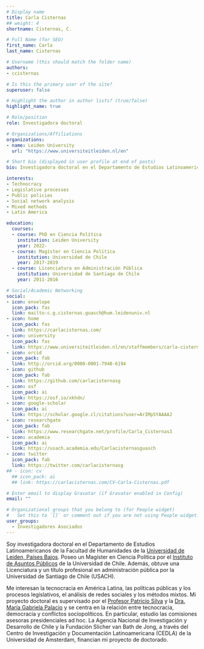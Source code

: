 ```yaml
---
# Display name
title: Carla Cisternas
## weight: 4
shortname: Cisternas, C.

# Full Name (for SEO)
first_name: Carla
last_name: Cisternas

# Username (this should match the folder name)
authors:
- ccisternas

# Is this the primary user of the site?
superuser: false

# Highlight the author in author lists? (true/false)
highlight_name: true

# Role/position
role: Investigadora doctoral

# Organizations/Affiliations
organizations:
- name: Leiden University
  url: "https://www.universiteitleiden.nl/en"

# Short bio (displayed in user profile at end of posts)
bio: Investigadora doctoral en el Departamento de Estudios Latinoamericanos de la Facultad de Humanidades de la Universidad de Leiden, Países Bajos. Investigadora Asociada en Training Data Lab, Chile.

interests:
- Technocracy
- Legislative processes
- Public policies
- Social network analysis
- Mixed methods
- Latin America

education:
  courses:
  - course: PhD en Ciencia Política
    institution: Leiden University
    year: 2022-
  - course: Magíster en Ciencia Política
    institution: Universidad de Chile
    year: 2017-2019
  - course: Licenciatura en Administración Pública
    institution: Universidad de Santiago de Chile
    year: 2011-2016

# Social/Academic Networking
social:
- icon: envelope
  icon_pack: fas
  link: mailto:c.g.cisternas.guasch@hum.leidenuniv.nl
- icon: home
  icon_pack: fas
  link: https://carlacisternas.com/
- icon: university
  icon_pack: fas
  link: https://www.universiteitleiden.nl/en/staffmembers/carla-cisternas-guasch
- icon: orcid
  icon_pack: fab
  link: http://orcid.org/0000-0001-7948-6194
- icon: github
  icon_pack: fab
  link: https://github.com/carlacisternasg
- icon: osf
  icon_pack: ai
  link: https://osf.io/xkhdn/
- icon: google-scholar
  icon_pack: ai
  link: https://scholar.google.cl/citations?user=ArIMp5YAAAAJ
- icon: researchgate
  icon_pack: fab
  link: https://www.researchgate.net/profile/Carla_Cisternas3
- icon: academia
  icon_pack: ai
  link: https://usach.academia.edu/Carlacisternasguasch
- icon: twitter
  icon_pack: fab
  link: https://twitter.com/carlacisternasg
## - icon: cv
  ## icon_pack: ai
  ## link: https://carlacisternas.com/CV-Carla-Cisternas.pdf

# Enter email to display Gravatar (if Gravatar enabled in Config)
email: ""

# Organizational groups that you belong to (for People widget)
#   Set this to `[]` or comment out if you are not using People widget.
user_groups:
  - Investigadores Asociados
---
```


Soy investigadora doctoral en el Departamento de Estudios Latinoamericanos de la Facultad de Humanidades de la [Universidad de Leiden, Países Bajos](https://www.universiteitleiden.nl/en/staffmembers/carla-cisternas-guasch). Poseo un Magíster en Ciencia Política por el [Instituto de Asuntos Públicos](http://www.inap.uchile.cl/) de la Universidad de Chile. Además, obtuve una Licenciatura y un título profesional en administración pública por la Universidad de Santiago de Chile (USACH).

Me interesan la tecnocracia en América Latina, las políticas públicas y los procesos legislativos, el análisis de redes sociales y los métodos mixtos. Mi proyecto doctoral es supervisado por el [Profesor Patricio Silva](https://www.universiteitleiden.nl/en/staffmembers/patricio-silva#tab-1) y la [Dra. María Gabriela Palacio](https://www.universiteitleiden.nl/en/staffmembers/maria-gabriela-palacio-ludena#tab-1) y se centra en la relación entre tecnocracia, democracia y conflictos sociopolíticos. En particular, estudio las comisiones asesoras presidenciales ad hoc. La Agencia Nacional de Investigación y Desarrollo de Chile y la Fundación Slicher van Bath de Jong, a través del Centro de Investigación y Documentación Latinoamericana (CEDLA) de la Universidad de Amsterdam, financian mi proyecto de doctorado.
